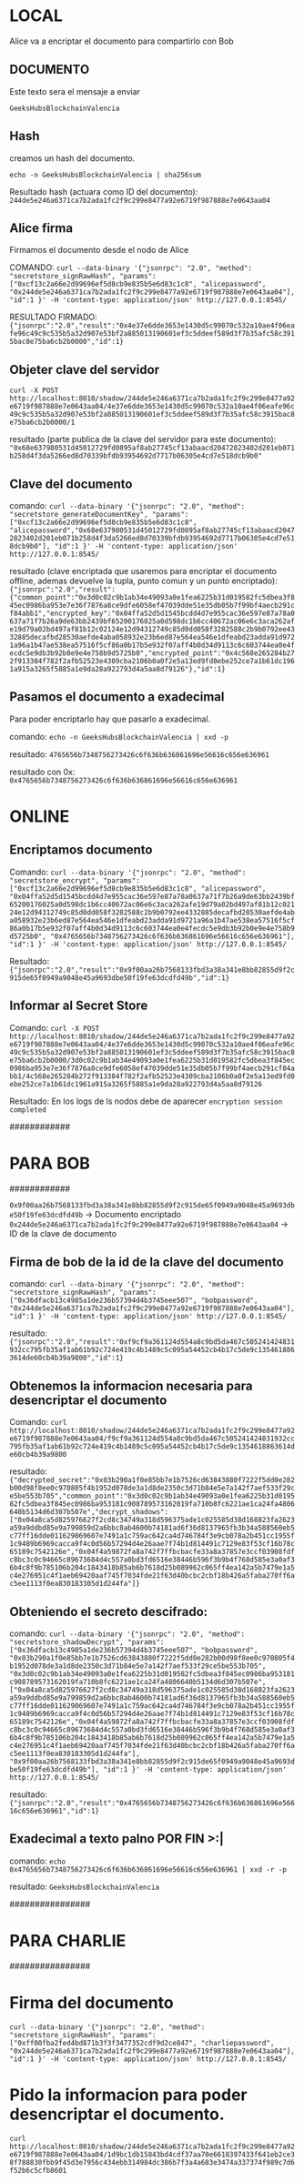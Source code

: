 # LOCAL

Alice va a encriptar el documento para compartirlo con Bob

## DOCUMENTO

Este texto sera el mensaje a enviar

`GeeksHubsBlockchainValencia`

## Hash

creamos un hash del documento.

`echo -n GeeksHubsBlockchainValencia | sha256sum`

Resultado hash (actuara como ID del documento): `244de5e246a6371ca7b2ada1fc2f9c299e8477a92e6719f987888e7e0643aa04`

## Alice firma

Firmamos el documento desde el nodo de Alice

COMANDO: `curl --data-binary '{"jsonrpc": "2.0", "method": "secretstore_signRawHash", "params": ["0xcf13c2a66e2d99696ef5d8cb9e835b5e6d83c1c8", "alicepassword", "0x244de5e246a6371ca7b2ada1fc2f9c299e8477a92e6719f987888e7e0643aa04"], "id":1 }' -H 'content-type: application/json' http://127.0.0.1:8545/`

RESULTADO FIRMADO: `{"jsonrpc":"2.0","result":"0x4e37e6dde3653e1430d5c99070c532a10ae4f06eafe96c49c9c535b5a32d907e53bf2a885013190601ef3c5ddeef589d3f7b35afc58c3915bac8e75ba6cb2b0000","id":1}`

## Objeter clave del servidor

`curl -X POST http://localhost:8010/shadow/244de5e246a6371ca7b2ada1fc2f9c299e8477a92e6719f987888e7e0643aa04/4e37e6dde3653e1430d5c99070c532a10ae4f06eafe96c49c9c535b5a32d907e53bf2a885013190601ef3c5ddeef589d3f7b35afc58c3915bac8e75ba6cb2b0000/1`

resultado (parte publica de la clave del servidor para este documento): `"0x68e637980531d45012729fd0895af8ab27745cf13abaacd20472823402d201eb071b258d4f3da5266ed8d70339bfdb93954692d7717b06305e4cd7e518dcb9b0"`

## Clave del documento

comando: `curl --data-binary '{"jsonrpc": "2.0", "method": "secretstore_generateDocumentKey", "params": ["0xcf13c2a66e2d99696ef5d8cb9e835b5e6d83c1c8", "alicepassword","0x68e637980531d45012729fd0895af8ab27745cf13abaacd20472823402d201eb071b258d4f3da5266ed8d70339bfdb93954692d7717b06305e4cd7e518dcb9b0"], "id":1 }' -H 'content-type: application/json' http://127.0.0.1:8545/`

resultado (clave encriptada que usaremos para encriptar el documento offline, ademas devuelve la tupla, punto comun y un punto encriptado): `{"jsonrpc":"2.0","result":{"common_point":"0x3d0c02c9b1ab34e49093a0e1fea6225b31d019582fc5dbea3f845ec0986ba953e7e36f7876a8ce9dfe6058ef47039dde51e35db05b7f99bf4aecb291cf84abb1","encrypted_key":"0x04ffa52d5d1545bcdd4d7e955cac36e597e87a78a0637a71f7b26a9de63bb2439bf65200176025a0d598dc1b6cc40672ac06e6c3aca262afe19d79a02bd497af81b12c02124e12d94312749c85d0dd058f3282588c2b9b0792ee4332885decafbd28530aefde4aba058932e23b6ed87e564ea546e1dfeabd23adda91d9721a96a1b47ae538ea57516f5cf86a0b17b5e932f07aff4b0d34d9113c6c603744ea0e4fecdc5e9db3b92b0e9e4e758b9d5725b0","encrypted_point":"0x4c568e265284b272f913384f782f2afb52523e4309cba2106b0a0f2e5a13ed9fd0ebe252ce7a1b61dc1961a915a3265f5885a1e9da28a922793d4a5aa8d79126"},"id":1}`

## Pasamos el documento a exadecimal

Para poder encriptarlo hay que pasarlo a exadecimal.

comando: `echo -n GeeksHubsBlockchainValencia | xxd -p`

resultado: `4765656b7348756273426c6f636b636861696e56616c656e636961`

resultado con 0x: `0x4765656b7348756273426c6f636b636861696e56616c656e636961`

# ONLINE

## Encriptamos documento

Comando: `curl --data-binary '{"jsonrpc": "2.0", "method": "secretstore_encrypt", "params": ["0xcf13c2a66e2d99696ef5d8cb9e835b5e6d83c1c8", "alicepassword", "0x04ffa52d5d1545bcdd4d7e955cac36e597e87a78a0637a71f7b26a9de63bb2439bf65200176025a0d598dc1b6cc40672ac06e6c3aca262afe19d79a02bd497af81b12c02124e12d94312749c85d0dd058f3282588c2b9b0792ee4332885decafbd28530aefde4aba058932e23b6ed87e564ea546e1dfeabd23adda91d9721a96a1b47ae538ea57516f5cf86a0b17b5e932f07aff4b0d34d9113c6c603744ea0e4fecdc5e9db3b92b0e9e4e758b9d5725b0", "0x4765656b7348756273426c6f636b636861696e56616c656e636961"], "id":1 }' -H 'content-type: application/json' http://127.0.0.1:8545/`

Resultado: `{"jsonrpc":"2.0","result":"0x9f00aa26b7568133fbd3a38a341e8bb82855d9f2c915de65f0949a9048e45a9693dbe50f19fe63dcdfd49b","id":1}`

## Informar al Secret Store

Comando: `curl -X POST http://localhost:8010/shadow/244de5e246a6371ca7b2ada1fc2f9c299e8477a92e6719f987888e7e0643aa04/4e37e6dde3653e1430d5c99070c532a10ae4f06eafe96c49c9c535b5a32d907e53bf2a885013190601ef3c5ddeef589d3f7b35afc58c3915bac8e75ba6cb2b0000/3d0c02c9b1ab34e49093a0e1fea6225b31d019582fc5dbea3f845ec0986ba953e7e36f7876a8ce9dfe6058ef47039dde51e35db05b7f99bf4aecb291cf84abb1/4c568e265284b272f913384f782f2afb52523e4309cba2106b0a0f2e5a13ed9fd0ebe252ce7a1b61dc1961a915a3265f5885a1e9da28a922793d4a5aa8d79126`


Resultado: En los logs de ls nodos debe de aparecer `encryption session completed`

############
# PARA BOB #
############

`0x9f00aa26b7568133fbd3a38a341e8bb82855d9f2c915de65f0949a9048e45a9693dbe50f19fe63dcdfd49b` -> Documento encriptado
`0x244de5e246a6371ca7b2ada1fc2f9c299e8477a92e6719f987888e7e0643aa04` -> ID de la clave de documento

## Firma de bob de la id de la clave del documento

comando: `curl --data-binary '{"jsonrpc": "2.0", "method": "secretstore_signRawHash", "params": ["0x36dfacb13c4985a1de236b57394d4b3745eee507", "bobpassword", "0x244de5e246a6371ca7b2ada1fc2f9c299e8477a92e6719f987888e7e0643aa04"], "id":1 }' -H 'content-type: application/json' http://127.0.0.1:8545/`

resultado: `{"jsonrpc":"2.0","result":"0xf9cf9a361124d554a8c9bd5da467c505241424831932cc795fb35af1ab61b92c724e419c4b1489c5c095a54452cb4b17c5de9c1354618863614de60cb4b39a9800","id":1}`

## Obtenemos la informacion necesaria para desencriptar el documento

Comando: `curl http://localhost:8010/shadow/244de5e246a6371ca7b2ada1fc2f9c299e8477a92e6719f987888e7e0643aa04/f9cf9a361124d554a8c9bd5da467c505241424831932cc795fb35af1ab61b92c724e419c4b1489c5c095a54452cb4b17c5de9c1354618863614de60cb4b39a9800`

resultado: `{"decrypted_secret":"0x03b290a1f0e85bb7e1b7526cd63843880f7222f5dd0e282b00d98f8ee0c970805f4b1952d078de3a1d8de2350c3d71b84e5e7a142f7aef533f29ce5be553b705","common_point":"0x3d0c02c9b1ab34e49093a0e1fea6225b31d019582fc5dbea3f845ec0986ba953181c908789573162019fa710b8fc6221ae1ca24fa4806640b5134d6d307b507e","decrypt_shadows":["0x04a8ca5d825976627f2cd8c34749a318d596375ade1c025585d38d168823fa2623a59a9ddbd85e9a799859d2a6bbc8ab4600b74181ad6f36d8137965fb3b34a588560eb5c77ff16dde011629069607e7491a1c759ac642ca4d746784f3e9cb078a2b451cc1955f1c9489b6969cacca9f4c0d56b57294d4e26aae7f74b1d814491c7129e83f53cf16b78c65189c7542126e","0x04f4a59872fa8a742f7ffbcbacfe33a8a37857e3ccf03908fdfc8bc3c0c94665c89673684d4c557a0bd3fd6516e38446b596f3b9b4f768d585e3a0af36b4c8f9b785106b204c1843418b85ab6b7618d25b089962c065ff4ea142a5b7479e1a5c4e276951c4f1aeb69420aaf745f7034fde21f63d40bcbc2cbf18b426a5faba270ff6ac5ee1113f0ea830183305d1d244fa"]}`

## Obteniendo el secreto descifrado:

comando: `curl --data-binary '{"jsonrpc": "2.0", "method": "secretstore_shadowDecrypt", "params": ["0x36dfacb13c4985a1de236b57394d4b3745eee507", "bobpassword", "0x03b290a1f0e85bb7e1b7526cd63843880f7222f5dd0e282b00d98f8ee0c970805f4b1952d078de3a1d8de2350c3d71b84e5e7a142f7aef533f29ce5be553b705", "0x3d0c02c9b1ab34e49093a0e1fea6225b31d019582fc5dbea3f845ec0986ba953181c908789573162019fa710b8fc6221ae1ca24fa4806640b5134d6d307b507e", ["0x04a8ca5d825976627f2cd8c34749a318d596375ade1c025585d38d168823fa2623a59a9ddbd85e9a799859d2a6bbc8ab4600b74181ad6f36d8137965fb3b34a588560eb5c77ff16dde011629069607e7491a1c759ac642ca4d746784f3e9cb078a2b451cc1955f1c9489b6969cacca9f4c0d56b57294d4e26aae7f74b1d814491c7129e83f53cf16b78c65189c7542126e","0x04f4a59872fa8a742f7ffbcbacfe33a8a37857e3ccf03908fdfc8bc3c0c94665c89673684d4c557a0bd3fd6516e38446b596f3b9b4f768d585e3a0af36b4c8f9b785106b204c1843418b85ab6b7618d25b089962c065ff4ea142a5b7479e1a5c4e276951c4f1aeb69420aaf745f7034fde21f63d40bcbc2cbf18b426a5faba270ff6ac5ee1113f0ea830183305d1d244fa"], "0x9f00aa26b7568133fbd3a38a341e8bb82855d9f2c915de65f0949a9048e45a9693dbe50f19fe63dcdfd49b"], "id":1 }' -H 'content-type: application/json' http://127.0.0.1:8545/`

resultado: `{"jsonrpc":"2.0","result":"0x4765656b7348756273426c6f636b636861696e56616c656e636961","id":1}`

## Exadecimal a texto palno POR FIN >:|

comando: `echo 0x4765656b7348756273426c6f636b636861696e56616c656e636961 | xxd -r -p`

resultado: `GeeksHubsBlockchainValencia`



################
# PARA CHARLIE #
################

# Firma del documento 
`curl --data-binary '{"jsonrpc": "2.0", "method": "secretstore_signRawHash", "params": ["0xff00fba2fed4bd871b3f3f3477352cdf9d2ce847", "charliepassword", "0x244de5e246a6371ca7b2ada1fc2f9c299e8477a92e6719f987888e7e0643aa04"], "id":1 }' -H 'content-type: application/json' http://127.0.0.1:8545/`

# Pido la informacion para poder desencriptar el documento.

`curl http://localhost:8010/shadow/244de5e246a6371ca7b2ada1fc2f9c299e8477a92e6719f987888e7e0643aa04/1d9bc1db15843bd4cdf37aa70e6618397433f641eb2ce38f788830fbb9f45d3e7956c434ebb314984dc386b7f3a4a683e3474a337374f989c7d6f52b6c5cfb8601`